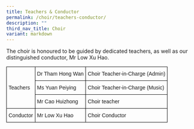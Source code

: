 ```yaml
---
title: Teachers & Conductor
permalink: /choir/teachers-conductor/
description: ""
third_nav_title: Choir
variant: markdown
---
```

The choir is honoured to be guided by dedicated teachers, as well as our distinguished conductor, Mr Low Xu Hao.

<style type="text/css">
.tg  {border-collapse:collapse;border-spacing:0;}
.tg td{border-color:black;border-style:solid;border-width:1px;font-family:Arial, sans-serif;font-size:14px;
  overflow:hidden;padding:10px 5px;word-break:normal;}
.tg th{border-color:black;border-style:solid;border-width:1px;font-family:Arial, sans-serif;font-size:14px;
  font-weight:normal;overflow:hidden;padding:10px 5px;word-break:normal;}
.tg .tg-cly1{text-align:left;vertical-align:middle}
</style>
<table class="tg">
<thead>
<tr>
<th rowspan="3" class="tg-cly1">Teachers</th>
<th class="tg-cly1">Dr Tham Hong Wan</th>
<th class="tg-cly1">Choir Teacher-in-Charge (Admin)</th>
</tr>
<tr>
<th class="tg-cly1">Ms Yuan Peiying</th>
<th class="tg-cly1">Choir Teacher-in-Charge (Music)</th>
</tr>
<tr>
<th class="tg-cly1">Mr Cao Huizhong</th>
<th class="tg-cly1">Choir teacher</th>
</tr>
</thead>
<tbody>
<tr>
<td class="tg-cly1">Conductor</td>
<td class="tg-cly1">Mr Low Xu Hao</td>
<td class="tg-cly1">Choir Conductor</td>
</tr>
</tbody>
</table>